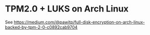 # TPM2.0 + LUKS on Arch Linux

See https://medium.com/@pawitp/full-disk-encryption-on-arch-linux-backed-by-tpm-2-0-c0892cab9704
